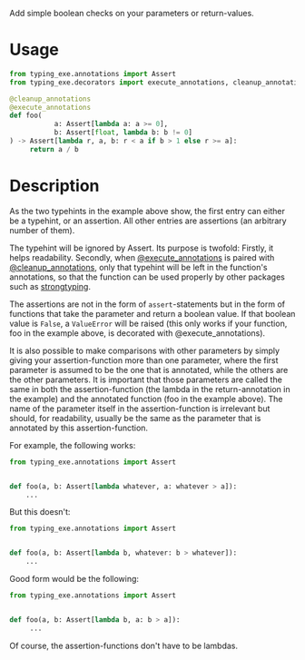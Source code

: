 Add simple boolean checks on your parameters or return-values.
    
# Usage
    
```python
from typing_exe.annotations import Assert
from typing_exe.decorators import execute_annotations, cleanup_annotations

@cleanup_annotations
@execute_annotations
def foo(
           a: Assert[lambda a: a >= 0], 
           b: Assert[float, lambda b: b != 0]
) -> Assert[lambda r, a, b: r < a if b > 1 else r >= a]:
     return a / b
```   
        
# Description
        
As the two typehints in the example above show, the first entry can either be a typehint, 
or an assertion. All other entries are assertions (an arbitrary number of them).
    
The typehint will be ignored by Assert. Its purpose is twofold: Firstly, it helps readability.
Secondly, when [@execute_annotations](https://snimu.github.io/typing-exe/execute_annotations/) 
is paired with [@cleanup_annotations](https://snimu.github.io/typing-exe/cleanup_annotations/), 
only that typehint will be left in the function's annotations, so that the function can be used 
properly by other packages such as [strongtyping](https://github.com/FelixTheC/strongtyping).
    
The assertions are not in the form of `assert`-statements but in the form of functions that 
take the parameter and return a boolean value. If that boolean value is `False`, a `ValueError` 
will be raised (this only works if your function, foo in the example above, is decorated with 
@execute_annotations). 
    
It is also possible to make comparisons with other parameters by simply giving your assertion-function
more than one parameter, where the first parameter is assumed to be the one that is annotated, 
while the others are the other parameters. It is important that those parameters are called the 
same in both the assertion-function (the lambda in the return-annotation in the example) and 
the annotated function (foo in the example above). The name of the parameter itself in the 
assertion-function is irrelevant but should, for readability, usually be the same as the parameter
that is annotated by this assertion-function.
    
For example, the following works:
    
```python
from typing_exe.annotations import Assert


def foo(a, b: Assert[lambda whatever, a: whatever > a]):
    ...
```
        
But this doesn't:
    
```python
from typing_exe.annotations import Assert


def foo(a, b: Assert[lambda b, whatever: b > whatever]):
    ...
```
    
Good form would be the following:
    
```python
from typing_exe.annotations import Assert


def foo(a, b: Assert[lambda b, a: b > a]):
     ...
```
        
Of course, the assertion-functions don't have to be lambdas. 

    
    